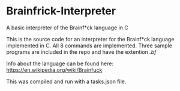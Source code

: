 # Brainfrick-Interpreter
A basic interpreter of the Brainf\*ck language in C

This is the source code for an interpreter for the Brainf\*ck language implemented in C. All 8 commands are implemented. Three sample programs are included in the repo and have the extention *.bf*

Info about the language can be found here: https://en.wikipedia.org/wiki/Brainfuck

This was compiled and run with a tasks.json file.
